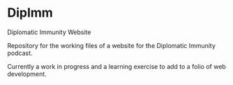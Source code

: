# DipImm
Diplomatic Immunity Website

Repository for the working files of a website for the Diplomatic Immunity podcast.

Currently a work in progress and a learning exercise to add to a folio of web development.
